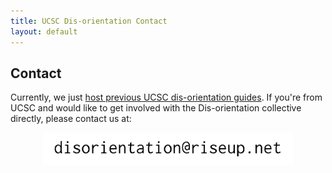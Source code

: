 ```yaml
---
title: UCSC Dis-orientation Contact
layout: default
---
```


## Contact

Currently, we just [host previous UCSC dis-orientation guides](http://ucsc.dis-orientation.info). If you're from UCSC and would like to get involved with the Dis-orientation collective directly, please contact us at:

<img src="/images/contact.gif" width="400" alt="contact" style="display: block;margin-left: auto;margin-right: auto;background-color:#EEE9CA" /> 
